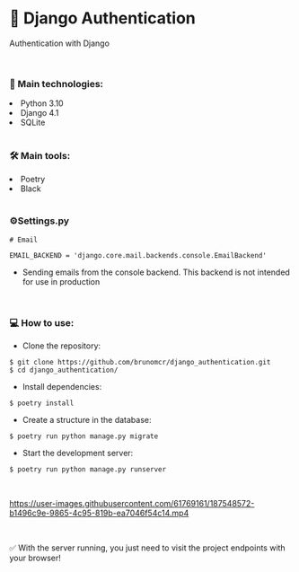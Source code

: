 # 📘 Django Authentication
Authentication with Django

<br>

### 📑 Main technologies:

<li>Python 3.10</li>
<li>Django 4.1</li>    
<li>SQLite </li>

<br>

### 🛠️ Main tools:

<li>Poetry</li>
<li>Black</li>

<br>

### ⚙️Settings.py
```
# Email

EMAIL_BACKEND = 'django.core.mail.backends.console.EmailBackend'
```
* Sending emails from the console backend. This backend is not intended for use in production

<br>

### 💻 How to use:

- Clone the repository:
```
$ git clone https://github.com/brunomcr/django_authentication.git
$ cd django_authentication/
```

- Install dependencies:
```
$ poetry install
```

- Create a structure in the database:
``` 
$ poetry run python manage.py migrate
```

- Start the development server:
```
$ poetry run python manage.py runserver
```

<br>



https://user-images.githubusercontent.com/61769161/187548572-b1496c9e-9865-4c95-819b-ea7046f54c14.mp4



<br>

✅ With the server running, you just need to visit the project endpoints with your browser!
